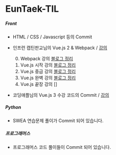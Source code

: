 # EunTaek-TIL

##### Front <br/>
- HTML / CSS / Javascript 등의 Commit
- 인프런 캡틴판교님의 Vue.js 2 & Webpack / [강의](https://www.inflearn.com/roadmaps/3)

  <div>
  
  0. Webpack 강의 [블로그 정리](https://velog.io/@euntaek419/Webpack)
  1. Vue.js 시작 강의 [블로그 정리](https://velog.io/@euntaek419/Vue.js-%EC%8B%9C%EC%9E%91%ED%95%98%EA%B8%B0-vs5nlaif)
  2. Vue.js 중급 강의 [블로그 정리](https://velog.io/@euntaek419/Vue.js-%EC%A4%91%EA%B8%89-%EB%B3%B5%EC%8A%B5%ED%95%98%EA%B8%B0)
  3. Vue.js 완벽 강의 [블로그 정리](https://velog.io/@euntaek419/Vue.js-%EC%99%84%EB%B2%BD-%EA%B0%80%EC%9D%B4%EB%93%9C-%EB%B3%B5%EC%8A%B5)
  4. Vue.js 끝장 강의 []

  </div>

- 코딩애플님의 Vue.js 3 수강 코드의 Commit / [강의](https://codingapple.com/course/vue-js/) <br/>

##### Python <br/>
- SWEA 연습문제 풀이가 Commit 되어 있습니다.

##### 프로그래머스 <br/>
- 프로그래머스 코드 풀이들이 Commit 되어 있습니다.
